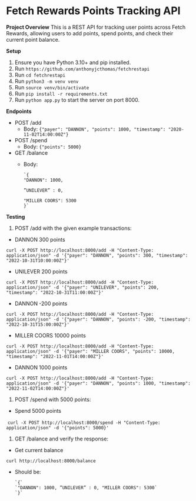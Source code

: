 Fetch Rewards Points Tracking API
=================================

**Project Overview** This is a REST API for tracking user points across Fetch Rewards, allowing users to add points, spend points, and check their current point balance.

**Setup**

1.  Ensure you have Python 3.10+ and pip installed.
2.  Run `https://github.com/anthonyjcthomas/fetchrestapi`
3.  Run `cd fetchrestapi`
2.  Run `python3 -m venv venv`
3.  Run `source venv/bin/activate`
4.  Run `pip install -r requirements.txt`
5.  Run `python app.py` to start the server on port 8000.

**Endpoints**

-   POST /add
    -   Body: `{"payer": "DANNON", "points": 1000, "timestamp": "2020-11-02T14:00:00Z"}`
-   POST /spend
    -   Body: `{"points": 5000}`
-   GET /balance
    -   Body: 

            `{
            "DANNON": 1000, 

            ”UNILEVER” : 0, 

            "MILLER COORS": 5300
            }`

**Testing**

1.  POST /add with the given example transactions:

-   DANNON 300 points 

`curl -X POST http://localhost:8000/add -H "Content-Type: application/json" -d '{"payer": "DANNON", "points": 300, "timestamp": "2022-10-31T10:00:00Z"}'`
-   UNILEVER 200 points 

`curl -X POST http://localhost:8000/add -H "Content-Type: application/json" -d '{"payer": "UNILEVER", "points": 200, "timestamp": "2022-10-31T11:00:00Z"}'`
-   DANNON -200 points 

`curl -X POST http://localhost:8000/add -H "Content-Type: application/json" -d '{"payer": "DANNON", "points": -200, "timestamp": "2022-10-31T15:00:00Z"}'`
-   MILLER COORS 10000 points 

`curl -X POST http://localhost:8000/add -H "Content-Type: application/json" -d '{"payer": "MILLER COORS", "points": 10000, "timestamp": "2022-11-01T14:00:00Z"}'`
-   DANNON 1000 points 

`curl -X POST http://localhost:8000/add -H "Content-Type: application/json" -d '{"payer": "DANNON", "points": 1000, "timestamp": "2022-11-02T14:00:00Z"}'`

1.  POST /spend with 5000 points:

-   Spend 5000 points

 `curl -X POST http://localhost:8000/spend -H "Content-Type: application/json" -d '{"points": 5000}'`

1.  GET /balance and verify the response:

-   Get current balance 

`curl http://localhost:8000/balance`
-   Should be:
       
        `{`
        `"DANNON": 1000, ”UNILEVER” : 0, "MILLER COORS": 5300`
        `}`   
